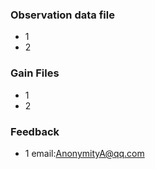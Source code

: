 ### Observation data file ###
 - 1
 - 2

### Gain Files ###
- 1
- 2
### Feedback ###
- 1 email:AnonymityA@qq.com